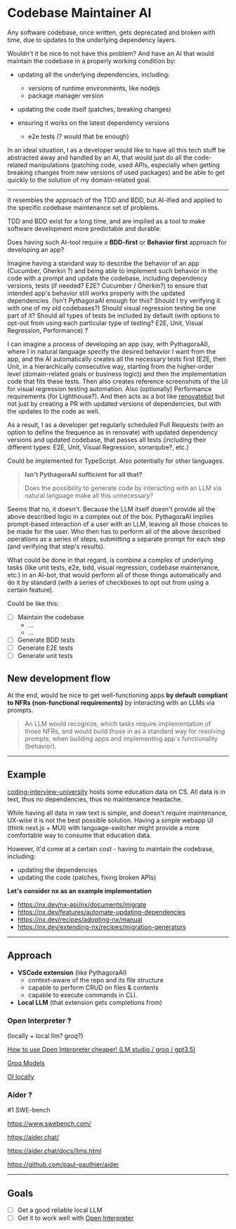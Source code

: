 # Codebase Maintainer AI

Any software codebase, once written, gets deprecated and broken with time, due to updates to the underlying dependency layers.

Wouldn't it be nice to not have this problem? And have an AI that would maintain the codebase in a properly working condition by:

- updating all the underlying dependencies, including:

  - versions of runtime environments, like nodejs
  - package manager version

- updating the code itself (patches, breaking changes)
- ensuring it works on the latest dependency versions
  - e2e tests (? would that be enough)

In an ideal situation, I as a developer would like to have all this tech stuff be abstracted away and handled by an AI, that would just do all the code-related manipulations (patching code, used APIs, especially when getting breaking changes from new versions of used packages) and be able to get quickly to the solution of my domain-related goal.

---

It resembles the approach of the TDD and BDD, but AI-ified and applied to the specific codebase maintenance set of problems.

TDD and BDD exist for a long time, and are implied as a tool to make software development more predictable and durable.

Does having such AI-tool require a **BDD-first** or **Behavior first** approach for developing an app?

Imagine having a standard way to describe the behavior of an app (Cucumber, Gherkin ?) and being able to implement such behavior in the code with a prompt and update the codebase, including dependency versions, tests (if needed? E2E? Cucumber / Gherkin?) to ensure that intended app's behavior still works properly with the updated dependencies. (Isn't PythagoraAI enough for this? Should I try verifying it with one of my old codebases?) Should visual regression testing be one part of it? Should all types of tests be included by default (with options to opt-out from using each particular type of testing? E2E, Unit, Visual Regression, Performance) ?

I can imagine a process of developing an app (say, with PythagoraAI), where I in natural language specify the desired behavior I want from the app, and the AI automatically creates all the necessary tests first (E2E, then Unit, in a hierarchically consecutive way, starting from the higher-order level (domain-related goals or business logic)) and then the implementation code that fits these tests. Then also creates reference screenshots of the UI for visual regression testing automation. Also (optionally) Performance requirements (for Lighthouse?). And then acts as a bot like [renovatebot](https://github.com/renovatebot) but not just by creating a PR with updated versions of dependencies, but with the updates to the code as well.

As a result, I as a developer get regularly scheduled Pull Requests (with an option to define the frequence as in renovate) with updated dependency versions and updated codebase, that passes all tests (including their different types: E2E, Unit, Visual Regression, sonarqube?, etc.)

Could be implemented for TypeScript. Also potentially for other languages.

> **Isn't PythagoraAI sufficient for all that?**
>
> Does the possibility to generate code by interacting with an LLM via natural language make all this unnecessary?

Seems that no, it doesn't. Because the LLM itself doesn't provide all the above described logic in a complex out of the box. PythagoraAI implies prompt-based interaction of a user with an LLM, leaving all those choices to be made for the user. Who then has to perform all of the above described operations as a series of steps, submitting a separate prompt for each step (and verifying that step's results).

What could be done in that regard, is combine a complex of underlying tasks (like unit tests, e2e, bdd, visual regression, codebase maintenance, etc.) in an AI-bot, that would perform all of those things automatically and do it by standard (with a series of checkboxes to opt out from using a certain feature).

Could be like this:

- [ ] Maintain the codebase
  - ...
  - ...
- [ ] Generate BDD tests
- [ ] Generate E2E tests
- [ ] Generate unit tests

## New development flow

At the end, would be nice to get well-functioning apps **by default compliant to NFRs (non-functional requirements)** by interacting with an LLMs via prompts.

> An LLM would recognize, which tasks require implementation of those NFRs, and would build those in as a standard way for resolving prompts, when building apps and implementing app's functionality (behavior).

---

## Example

[coding-interview-university](https://github.com/jwasham/coding-interview-university) hosts some education data on CS. All data is in text, thus no dependencies, thus no maintenance headache.

While having all data in raw text is simple, and doesn't require maintenance, UX-wise it is not the best possible solution. Having a simple webapp UI (think next.js + MUI) with language-switcher might provide a more comfortable way to consume that education data.

However, it'd come at a certain cost - having to maintain the codebase, including:

- updating the dependencies
- updating the code (patches, fixing broken APIs)

**Let's consider nx as an example implementation**

- https://nx.dev/nx-api/nx/documents/migrate
- https://nx.dev/features/automate-updating-dependencies
- https://nx.dev/recipes/adopting-nx/manual
- https://nx.dev/extending-nx/recipes/migration-generators

---

## Approach

- **VSCode extension** (like PythagoraAI)
  - context-aware of the repo and its file structure
  - capable to perform CRUD on files & contents
  - capable to execute commands in CLI.
- **Local LLM** (that extension gets completions from)

### Open Interpreter ?

(locally + local llm? groq?)

[How to use Open Interpreter cheaper! (LM studio / groq / gpt3.5)](https://www.youtube.com/watch?v=FXCaJ3Ga9TE)

[Groq Models](https://console.groq.com/docs/models)

[OI locally](https://docs.openinterpreter.com/guides/running-locally)

### Aider ?

#1 SWE-bench

https://www.swebench.com/

https://aider.chat/

https://aider.chat/docs/llms.html

https://github.com/paul-gauthier/aider

---

## Goals

- [ ] Get a good reliable local LLM
- [ ] Get it to work well with [Open Interpreter](https://github.com/OpenInterpreter/open-interpreter)
